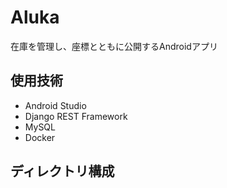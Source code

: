 # Aluka
在庫を管理し、座標とともに公開するAndroidアプリ

## 使用技術
- Android Studio
- Django REST Framework
- MySQL
- Docker


## ディレクトリ構成
